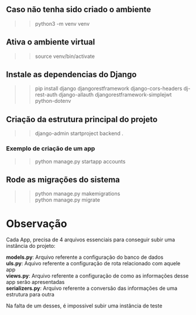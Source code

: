 ## Caso não tenha sido criado o ambiente
>> python3 -m venv venv

## Ativa o ambiente virtual
>> source venv/bin/activate

## Instale as dependencias do Django
>> pip install django djangorestframework django-cors-headers dj-rest-auth django-allauth djangorestframework-simplejwt python-dotenv

## Criação da estrutura principal do projeto
>> django-admin startproject backend .

### Exemplo de criação de um app
>> python manage.py startapp accounts

## Rode as migrações do sistema 
>> python manage.py makemigrations  
>> python manage.py migrate


# Observação
Cada App, precisa de 4 arquivos essenciais para conseguir subir uma instância do projeto:

  __models.py__: Arquivo referente a configuração do banco de dados\
  __uls.py__: Aquivo referente a configuração de rota relacionado com aquele app\
  __views.py__: Arquivo referente a configuração de como as informações desse app serão apresentadas\
  __serializers.py__: Arquivo referente a conversão das informações de uma estrutura para outra

Na falta de um desses, é impossivel subir uma instância de teste
